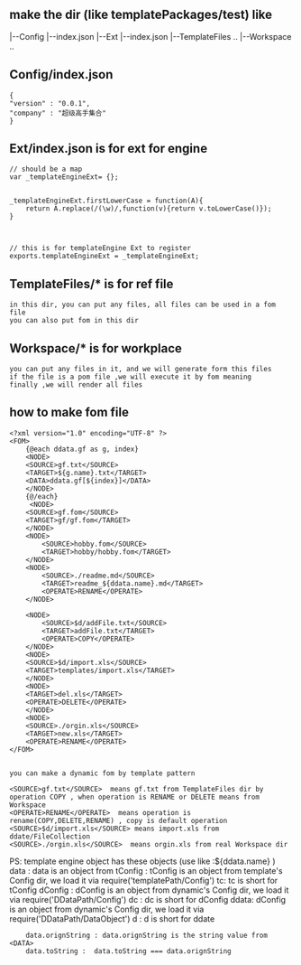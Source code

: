 ## make the dir (like templatePackages/test) like
|--Config
    |--index.json
|--Ext
    |--index.json
|--TemplateFiles
    ..
|--Workspace
    ..



## Config/index.json 
    {
    "version" : "0.0.1",
    "company" : "超级高手集合"
    }

## Ext/index.json  is for ext for engine
    // should be a map
    var _templateEngineExt= {};


    _templateEngineExt.firstLowerCase = function(A){
        return A.replace(/(\w)/,function(v){return v.toLowerCase()});
    }



    // this is for templateEngine Ext to register
    exports.templateEngineExt = _templateEngineExt;


## TemplateFiles/*   is for ref file  
    in this dir, you can put any files, all files can be used in a fom file
    you can also put fom in this dir

## Workspace/*   is for workplace
    you can put any files in it, and we will generate form this files
    if the file is a pom file ,we will execute it by fom meaning
    finally ,we will render all files

## how to make fom file
    <?xml version="1.0" encoding="UTF-8" ?>
    <FOM>
        {@each ddata.gf as g, index}
        <NODE>
        <SOURCE>gf.txt</SOURCE>
        <TARGET>${g.name}.txt</TARGET>
        <DATA>ddata.gf[${index}]</DATA>
        </NODE>
        {@/each}
         <NODE>
        <SOURCE>gf.fom</SOURCE>
        <TARGET>gf/gf.fom</TARGET>
        </NODE>
        <NODE>
            <SOURCE>hobby.fom</SOURCE>
            <TARGET>hobby/hobby.fom</TARGET>
        </NODE>
        <NODE>
            <SOURCE>./readme.md</SOURCE>
            <TARGET>readme_${ddata.name}.md</TARGET>
            <OPERATE>RENAME</OPERATE>
        </NODE>

        <NODE>
            <SOURCE>$d/addFile.txt</SOURCE>
            <TARGET>addFile.txt</TARGET>
            <OPERATE>COPY</OPERATE>
        </NODE>
        <NODE>
        <SOURCE>$d/import.xls</SOURCE>
        <TARGET>templates/import.xls</TARGET>
        </NODE>
        <NODE>
        <TARGET>del.xls</TARGET>
        <OPERATE>DELETE</OPERATE>
        </NODE>
        <NODE>
        <SOURCE>./orgin.xls</SOURCE>
        <TARGET>new.xls</TARGET>
        <OPERATE>RENAME</OPERATE>
    </FOM>


    you can make a dynamic fom by template pattern 

    <SOURCE>gf.txt</SOURCE>  means gf.txt from TemplateFiles dir by operation COPY , when operation is RENAME or DELETE means from Workspace
    <OPERATE>RENAME</OPERATE>  means operation is rename(COPY,DELETE,RENAME) , copy is default operation
    <SOURCE>$d/import.xls</SOURCE> means import.xls from ddate/FileCollection 
    <SOURCE>./orgin.xls</SOURCE>  means orgin.xls from real Workspace dir


PS: template engine object has these objects (use like :${ddata.name} )
        data :  data is an object from <DATA>
        tConfig : tConfig is an object from template's Config dir, we load it via require('templatePath/Config')
        tc:  tc is short for tConfig
        dConfig : dConfig is an object from dynamic's Config dir, we load it via require('DDataPath/Config')
        dc : dc is short for dConfig
        ddata: dConfig is an object from dynamic's Config dir, we load it via require('DDataPath/DataObject')
        d : d is short for ddate

        data.orignString : data.orignString is the string value from <DATA>
        data.toString :  data.toString === data.orignString 